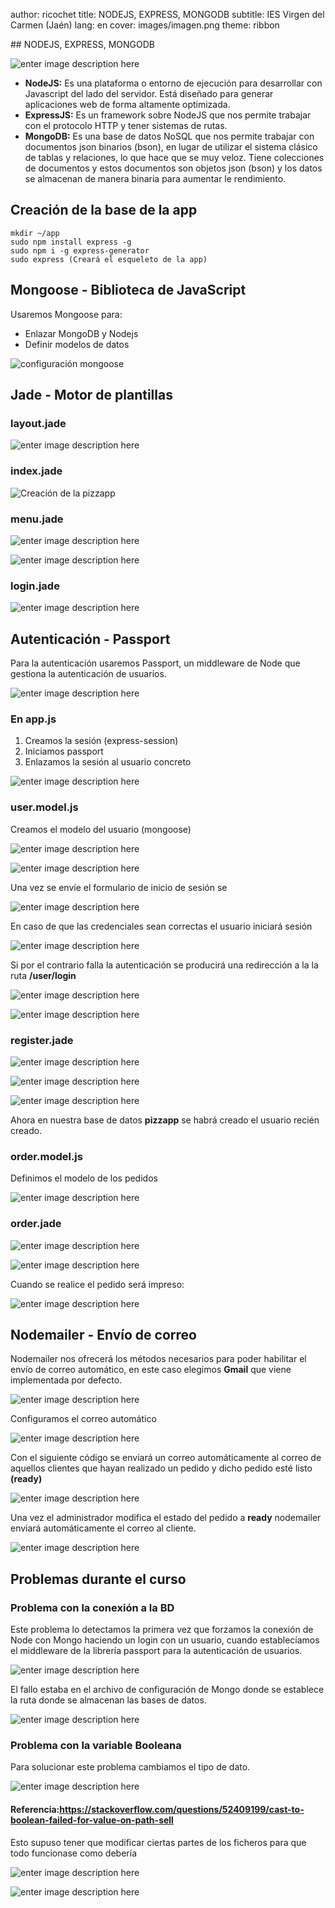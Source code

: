 ﻿author: ricochet
title: NODEJS, EXPRESS, MONGODB
subtitle: IES Virgen del Carmen (Jaén)
lang: en
cover: images/imagen.png
theme: ribbon

﻿## NODEJS, EXPRESS, MONGODB


![enter image description here](https://lh3.googleusercontent.com/Zc_zUlDxaRtgmiUUMcCdsqJI4ZKXfSzSnSJaaKMWy-sgjgp2sGgxXFyTIp1g2Yo2lGhK3asVu9Pe)



 - **NodeJS:** Es una plataforma o entorno de ejecución para desarrollar con Javascript del lado del servidor. Está diseñado para generar aplicaciones web de forma altamente optimizada.
 - **ExpressJS:**  Es un framework sobre NodeJS que nos permite trabajar con el protocolo HTTP y tener sistemas de rutas.
 - **MongoDB:**  Es una base de datos NoSQL que nos permite trabajar con documentos json binarios (bson), en lugar de utilizar el sistema clásico de tablas y relaciones, lo que hace que se muy veloz. Tiene colecciones de documentos y estos documentos son objetos json (bson) y los datos se almacenan de manera binaria para aumentar le rendimiento.

## Creación de la base de la app

    mkdir ~/app
    sudo npm install express -g
    sudo npm i -g express-generator
    sudo express (Creará el esqueleto de la app)

## Mongoose - Biblioteca de JavaScript
Usaremos Mongoose para:

 - Enlazar MongoDB y Nodejs
 - Definir modelos de datos 

![configuración mongoose](https://lh3.googleusercontent.com/SNqzWBz-IatMPQoWFXs9BtxLugOYWXDXpWEyRLAJh38lOexLSc0J1icCF2FZ0WKWwtaotM8af9mj "Config")

## Jade - Motor de plantillas
### layout.jade

![enter image description here](https://lh3.googleusercontent.com/idDFrSXZRiY2HZjMo-VAV9t5mObO7cuvAF42JmtdKW9YGbF6dVPzZL6ElcmeYsiXQD6fIFHluM5o "Bootstrap")

### index.jade
![Creación de la pizzapp](https://lh3.googleusercontent.com/5tok6kDaZW4V6w3f203Kfox--4P7KY7skOt4bEF4903746v0eYnAzG1gnF0279FelHKdTs53Yu-O)

### menu.jade
![enter image description here](https://lh3.googleusercontent.com/04dEeGGVZlC4IYBSdM1WEHDsuI67_Owz7w5Pk2pxYsoeg2rPvwHBkW3Fp71z1P0hmHg2LhzOLjbW)

![enter image description here](https://lh3.googleusercontent.com/Qs24Zb9elh5Pcic7YFTGzGDk6ykyGHuwjxhVdRgOfroVYsWOmd7czbmkW7-0mrYR5zUsiZzMD-1l)

### login.jade
![enter image description here](https://lh3.googleusercontent.com/1N9vMtFtdkdr5BIhGA-scR7rbk_snKKtklgeMKj6oCFiUz0OM_TRUwoqQydkguAQZnd7Z0GwSnLb)

## Autenticación - Passport
Para la autenticación usaremos Passport, un middleware de Node que gestiona la autenticación de usuarios.

![enter image description here](https://lh3.googleusercontent.com/fT4IQB-eJ3Scleuekg0Hv0_urStmXB1c_rLi8gEg9Rmy0J2Sa6HHhqc1x2b3fsXgWMLIwkJ-lwP4)

### En app.js

 1. Creamos la sesión (express-session)
 2. Iniciamos passport
 3. Enlazamos la sesión al usuario  concreto

![enter image description here](https://lh3.googleusercontent.com/tPuyMlWbqiV0g6V2jdFeByIoNoSygKupR_i4QL32_LSYxU1RBFhjjZ3_2zzqPBXY-RaE5ztui6_N)

### user.model.js
Creamos el modelo del usuario (mongoose)

![enter image description here](https://lh3.googleusercontent.com/iG1DdvYPSaBlgUFI8Gj1u336r1ujzWT7AdP-aeecpQQtB5ywk_OLC4oTKWZGIV83i8YukM7SRgbw)


![enter image description here](https://lh3.googleusercontent.com/rWWZ3bwlD6hfEVFP_Nlmk_G3_W2M9_sUhbGkJ7A6Z2obgvqBJmUZ4K3qLhixBWhBpQisJfPbZ38n)

Una vez se envíe el formulario de inicio de sesión se 

![enter image description here](https://lh3.googleusercontent.com/q8WlZFVJgcC5vXJMs60sUHmopA-J6vAinh1CgH5wtFXchlnaXdqGVjzRDFosYDq-rh8C1fcKZG0p)

En caso de que las credenciales sean correctas el usuario iniciará sesión

![enter image description here](https://lh3.googleusercontent.com/1WFWXmr7vz-MHvgIPzaI8r2T1oDo_M_R70qy6oWBov9WObY7KP5b_L568Y8VfQgxafo3g2G_m82D)

Si por el contrario falla la autenticación se producirá una redirección a la la ruta **/user/login**

![enter image description here](https://lh3.googleusercontent.com/ryrnmfO36m0dGzIqfiEnB6TMtiyepjahUzh9xeEoaC-tqwd6bJNs8xQzw2ow3SSMZe--b1uNUXGg)


![enter image description here](https://lh3.googleusercontent.com/JseEZQBkXwv3nVh8aOQQo8mDai7pwG69iy_tzadpQFzvLpEh3Z6Xjfk28LEX1fua_U1Hw4hix-RM)

### register.jade

![enter image description here](https://lh3.googleusercontent.com/8vHKF_uomoWUfjPlOHsfnDMQ1Rd9Ws2_sYtr0fF1I5FkFsLcCAWFTl6TLxfUKiWcEygEmp-c9mYY)

![enter image description here](https://lh3.googleusercontent.com/NeMbvODpTc0a98REbLPKMKKH9aT4q7dnyMlzgIRFYx1ub-mYoHSSiyodMnomimH0mKgw1haUm3b2)

![enter image description here](https://lh3.googleusercontent.com/IYwHVAt7s711cTSJFPx1i9TKtPirkml4URxeuLszvoETyZChzMILYtDgmcEbIeT8atW4KHO4vdXo)

Ahora en nuestra base de  datos **pizzapp** se habrá creado el usuario recién creado.

### order.model.js

Definimos el modelo de los pedidos

![enter image description here](https://lh3.googleusercontent.com/CChxv-waYNBvXp2kQtL75-8tyukoYaE4urPIE9RMHoykz3C6X5Fy2sOihbFSBj_UfIe1A5_2bMIN)

### order.jade

![enter image description here](https://lh3.googleusercontent.com/g6rbD0TYh7FsmesTiEItV5E8WPodQHMitFk6z6vNaPHwfIewUtWa1-TaWm2yE5x_HoBoymbHwdgX)


![enter image description here](https://lh3.googleusercontent.com/8RlipmSMnox7mHWzyWQlEmSp_6crx-9tjLe6v7q8fFLwL-f7560QyjWR2tRlmVsH3IqjpJ2hRS29)

Cuando se realice el pedido será impreso:

![enter image description here](https://lh3.googleusercontent.com/_KBKRw_xd5pofTcR9XYfgH_8dt3vTtkkLTZooonT3pmFoFsvVoJHNUUxQU2HP6Fp7jXQE8FIIYZe)


## Nodemailer - Envío de correo
Nodemailer nos ofrecerá los métodos necesarios para poder habilitar el envío de correo automático, en este caso elegimos **Gmail** que viene implementada por defecto.

![enter image description here](https://lh3.googleusercontent.com/ejC9-L0iry4Z_V_4xVTa0SjJ4B1-tv5YhiBPSFi3nDunJzGVpmLJuW7n5eHvLFaWtOtMt0rcs7kw)

Configuramos el correo automático

![enter image description here](https://lh3.googleusercontent.com/-Nn3h9IA3PaMk87e1pw_vutH8GiVmiDG4qitXrO4G8nVNv_1p4J_QxBVCgN255en-LbnUOdz-dm2)

Con el siguiente código se enviará un correo automáticamente al correo de aquellos clientes que hayan realizado un pedido y dicho pedido esté listo **(ready)**

![enter image description here](https://lh3.googleusercontent.com/GxIVdta7TG9UM5AJ6c9LVrYhJGvUkyDUrur57POetP7xkgRd-PnvyMXKkj0xPkQRK2laGXkQ32uj)

Una vez el administrador modifica el estado del pedido a **ready** nodemailer enviará automáticamente el correo al cliente.

![enter image description here](https://lh3.googleusercontent.com/VPmNt3vWf6bRz_m_kCSkzlgzDjvQgSrcaVmvAhqZhox7_60vNe8wKiQuC6E6lDtMMPTn9JkjUic1)

## Problemas durante el curso

### Problema con la conexión a la BD
Este problema lo detectamos la primera vez que forzamos la conexión de Node con Mongo haciendo un login con un usuario, cuando establecíamos el middleware de la librería passport para la autenticación de usuarios.

![enter image description here](https://lh3.googleusercontent.com/bUDMAfaYZyCb46ZqiblCxAitRB5i4-EgkJBQdP0CoMQgYaUEVZoqdiErQHq0UizBFPLJMbZPY_of)




El fallo estaba en el archivo de configuración de Mongo donde se establece la ruta donde se almacenan las bases de datos.

![enter image description here](https://lh3.googleusercontent.com/QBMmEj5WqGuTaLMPa6TJ1kS4ZMvmKtVpkAszAiLHsX6mklvmtJV518DqINWuERM3MPJwfWjSnP7g)


### Problema con la variable Booleana

Para solucionar este problema cambiamos el tipo de dato.

![enter image description here](https://lh3.googleusercontent.com/NML32NGkuSR_im0MjFAnjiGU3keMEB7xJLyE7RXryn03Gmum-H27TV2RC9TCBB5aID7AKsfEHmJv)


#### Referencia:https://stackoverflow.com/questions/52409199/cast-to-boolean-failed-for-value-on-path-sell

Esto supuso tener que modificar ciertas partes de los ficheros para que todo funcionase como debería

![enter image description here](https://lh3.googleusercontent.com/njtlHNMcOXjhcY1odml5o4_JiBSFFGbuAc-nr3kDcFPwFrQESvb6sYKB8pbrGJYtv8OOh0uHqNIE)

![enter image description here](https://lh3.googleusercontent.com/MfNYF0webPTRdcj75H_n9bAxCPiSKhgLdAE8gEMzoMdjFx-_XqvV2O93wfyLrasfz1zEBnLB1VNC)



